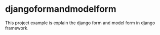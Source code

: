 # djangoformandmodelform
This project example is explain the django form and model form in django framework.
